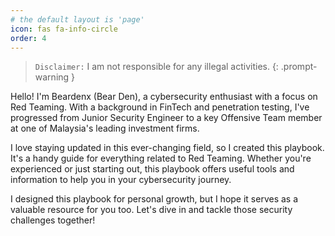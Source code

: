 ```yaml
---
# the default layout is 'page'
icon: fas fa-info-circle
order: 4
---
```


> `Disclaimer:` I am not responsible for any illegal activities.
{: .prompt-warning }

Hello! I'm Beardenx (Bear Den), a cybersecurity enthusiast with a focus on Red Teaming. With a background in FinTech and penetration testing, I've progressed from Junior Security Engineer to a key Offensive Team member at one of Malaysia's leading investment firms.

I love staying updated in this ever-changing field, so I created this playbook. It's a handy guide for everything related to Red Teaming. Whether you're experienced or just starting out, this playbook offers useful tools and information to help you in your cybersecurity journey.

I designed this playbook for personal growth, but I hope it serves as a valuable resource for you too. Let's dive in and tackle those security challenges together!
